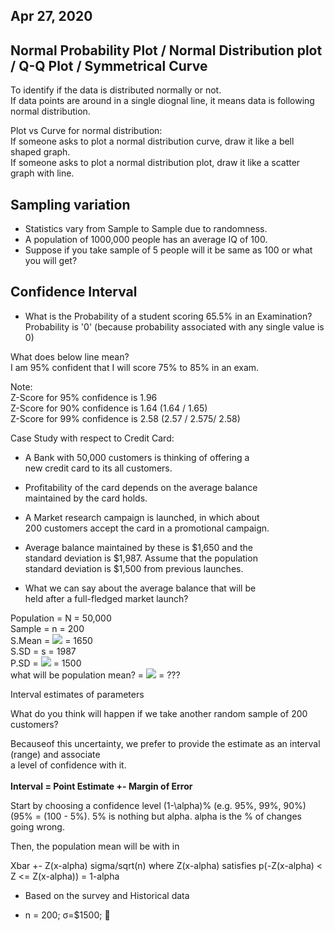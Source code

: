 ## Apr 27, 2020

## Normal Probability Plot / Normal Distribution plot / Q-Q Plot / Symmetrical Curve

To identify if the data is distributed normally or not.  <br/>
If data points are around in a single diognal line, it means data is following normal distribution.

Plot vs Curve for normal distribution: <br/>
If someone asks to plot a normal distribution curve, draw it like a bell shaped graph. <br/>
If someone asks to plot a normal distribution plot, draw it like a scatter graph with line.

## Sampling variation

* Statistics vary from Sample to Sample due to randomness. <br/>
* A population of 1000,000 people has an average IQ of 100. <br/>
* Suppose if you take sample of 5 people will it be same as 100 or what you will get?

## Confidence Interval

* What is the Probability of a student scoring 65.5% in an Examination?
Probability is '0' (because probability associated with any single value is 0)

What does below line mean? <br/>
I am 95% confident that I will score 75% to 85% in an exam.

Note: <br/>
Z-Score for 95% confidence is 1.96<br/>
Z-Score for 90% confidence is 1.64 (1.64 / 1.65)<br/>
Z-Score for 99% confidence is 2.58 (2.57 / 2.575/ 2.58)<br/>

Case Study with respect to Credit Card: <br/>
* A Bank with 50,000 customers is thinking of offering a <br/>
new credit card to its all customers.

* Profitability of the card depends on the average balance <br/> 
maintained by the card holds.

* A Market research campaign is launched, in which about<br/>
200 customers accept the card in a promotional campaign.

* Average balance maintained by these is $1,650 and the<br/>
standard deviation is $1,987. Assume that the population<br/>
standard deviation is $1,500 from previous launches.

* What we can say about the average balance that will be <br/>
held after a full-fledged market launch?

Population = N = 50,000 <br/>
Sample = n = 200 <br/>
S.Mean = <img src="https://latex.codecogs.com/svg.latex?\overline{X}"/> = 1650 <br/>
S.SD = s = 1987 <br/>
P.SD = <img src="https://latex.codecogs.com/svg.latex?\sigma"/> = 1500 <br/>
what will be population mean? = <img src="https://latex.codecogs.com/svg.latex?\mu"/> = ??? <br/>

Interval estimates of parameters
  
What do you think will happen if we take another random sample of 200 customers?

Becauseof this uncertainty, we prefer to provide the estimate as an interval (range) and associate<br/> a level of confidence with it.<br/><br/>
<strong>Interval = Point Estimate +- Margin of Error</strong>

Start by choosing a confidence level (1-\alpha)% (e.g. 95%, 99%, 90%)<br/>
(95% = (100 - 5%). 5% is nothing but alpha. alpha is the % of changes going wrong.<br/>

Then, the population mean will be with in

Xbar +- Z(x-alpha) sigma/sqrt(n) where Z(x-alpha) satisfies p(-Z(x-alpha) < Z <= Z(x-alpha)) = 1-alpha

* Based on the survey and Historical data

- n = 200; σ=$1500; 





